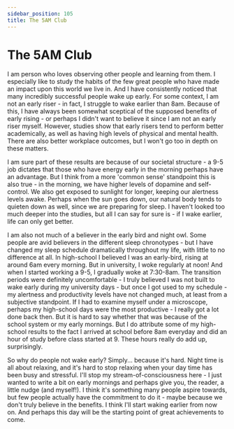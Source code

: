 ```yaml
---
sidebar_position: 105
title: The 5AM Club
---
```


# The 5AM Club

I am person who loves observing other people and learning from them. I especially
like to study the habits of the few great people who have made an impact upon this
world we live in. And I have consistently noticed that many incredibly successful
people wake up early. For some context, I am not an early riser - in fact, I struggle
to wake earlier than 8am. Because of this, I have always been somewhat sceptical
of the supposed benefits of early rising - or perhaps I didn't want to believe it 
since I am not an early riser myself. However, studies show that early risers tend
to perform better academically, as well as having high levels of physical and mental
health. There are also better workplace outcomes, but I won't go too in depth on these matters.

I am sure part of these results are because of our societal structure - a 9-5 job
dictates that those who have energy early in the morning perhaps have an advantage.
But I think from a more 'common sense' standpoint this is also true - in the morning,
we have higher levels of dopamine and self-control. We also get exposed to sunlight
for longer, keeping our alertness levels awake. Perhaps when the sun goes down, our
natural body tends to quieten down as well, since we are preparing for sleep.
I haven't looked too much deeper into the studies, but all I can say for sure is - if I wake earlier, 
life can only get better.

I am also not much of a believer in the early bird and night owl. Some people are avid
believers in the different sleep chronotypes - but I have changed my sleep schedule
dramatically throughout my life, with little to no difference at all. In high-school I believed
I was an early-bird, rising at around 6am every morning. But in university, I woke
regularly at noon! And when I started working a 9-5, I gradually woke at 7:30-8am. 
The transition periods were definitely uncomfortable - I truly believed I was not built
to wake early during my university days - but once I got used to my
schedule - my alertness and productivity levels have not changed much, at least
from a subjective standpoint. If I had to examine myself under a microscope, perhaps
my high-school days were the most productive - I really got a lot done back then.
But it is hard to say whether that was because of the school system or my early mornings. But
I do attribute some of my high-school results to the fact I arrived at school before 8am everyday
and did an hour of study before class started at 9. These hours really do add up, surprisingly.

So why do people not wake early? Simply... because it's hard. Night time is all about
relaxing, and it's hard to stop relaxing when your day time has been busy and stressful.
I'll stop my stream-of-consciousness here - I just wanted to write a bit on early mornings and
perhaps give you, the reader, a little nudge (and myself!).
I think it's something many people aspire towards, but few people actually have the commitment
to do it - maybe because we don't truly believe in the benefits. I think I'll start waking
earlier from now on. And perhaps this day will be the starting point of great achievements to come.

